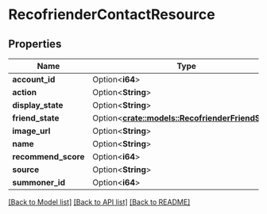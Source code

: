 # RecofrienderContactResource

## Properties

Name | Type | Description | Notes
------------ | ------------- | ------------- | -------------
**account_id** | Option<**i64**> |  | [optional]
**action** | Option<**String**> |  | [optional]
**display_state** | Option<**String**> |  | [optional]
**friend_state** | Option<[**crate::models::RecofrienderFriendState**](RecofrienderFriendState.md)> |  | [optional]
**image_url** | Option<**String**> |  | [optional]
**name** | Option<**String**> |  | [optional]
**recommend_score** | Option<**i64**> |  | [optional]
**source** | Option<**String**> |  | [optional]
**summoner_id** | Option<**i64**> |  | [optional]

[[Back to Model list]](../README.md#documentation-for-models) [[Back to API list]](../README.md#documentation-for-api-endpoints) [[Back to README]](../README.md)



